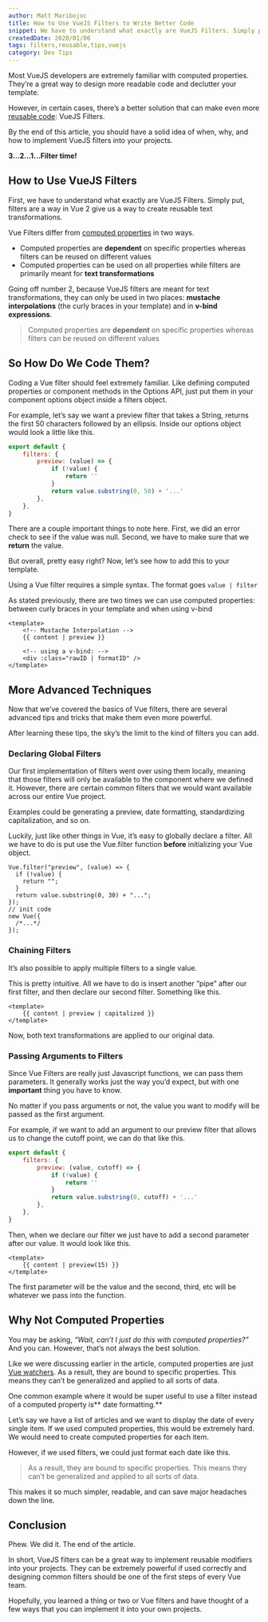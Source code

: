 ```yaml
---
author: Matt Maribojoc
title: How to Use VueJS Filters to Write Better Code
snippet: We have to understand what exactly are VueJS Filters. Simply put filters give us a way to create reusable text transformations.
createdDate: 2020/01/06
tags: filters,reusable,tips,vuejs
category: Dev Tips
---
```


Most VueJS developers are extremely familiar with computed properties. They’re a great way to design more readable code and declutter your template.

However, in certain cases, there’s a better solution that can make even more [reusable code](https://learnvue.co/2019/12/building-reusable-components-in-vuejs-tabs/): VueJS Filters.

By the end of this article, you should have a solid idea of when, why, and how to implement VueJS filters into your projects.

**3…2...1…Filter time!**

## How to Use VueJS Filters

First, we have to understand what exactly are VueJS Filters. Simply put, filters are a way in Vue 2 give us a way to create reusable text transformations.

Vue Filters differ from [computed properties](https://learnvue.co/2019/12/mastering-computed-properties-in-vuejs/) in two ways.

-   Computed properties are **dependent** on specific properties whereas filters can be reused on different values
-   Computed properties can be used on all properties while filters are primarily meant for **text transformations**

Going off number 2, because VueJS filters are meant for text transformations, they can only be used in two places: **mustache interpolations** (the curly braces in your template) and in **v-bind expressions**.

> Computed properties are **dependent** on specific properties whereas filters can be reused on different values

## So How Do We Code Them?

Coding a Vue filter should feel extremely familiar. Like defining computed properties or component methods in the Options API, just put them in your component options object inside a filters object.

For example, let’s say we want a preview filter that takes a String, returns the first 50 characters followed by an ellipsis. Inside our options object would look a little like this.

```js
export default {
    filters: {
        preview: (value) => {
            if (!value) {
                return ''
            }
            return value.substring(0, 50) + '...'
        },
    },
}
```

There are a couple important things to note here. First, we did an error check to see if the value was null. Second, we have to make sure that we **return** the value.

But overall, pretty easy right? Now, let’s see how to add this to your template.

Using a Vue filter requires a simple syntax. The format goes `value | filter`

As stated previously, there are two times we can use computed properties: between curly braces in your template and when using v-bind

```vue
<template>
    <!-- Mustache Interpolation -->
    {{ content | preview }}

    <!-- using a v-bind: -->
    <div :class="rawID | formatID" />
</template>
```

## More Advanced Techniques

Now that we’ve covered the basics of Vue filters, there are several advanced tips and tricks that make them even more powerful.

After learning these tips, the sky’s the limit to the kind of filters you can add.

### Declaring Global Filters

Our first implementation of filters went over using them locally, meaning that those filters will only be available to the component where we defined it. However, there are certain common filters that we would want available across our entire Vue project.

Examples could be generating a preview, date formatting, standardizing capitalization, and so on.

Luckily, just like other things in Vue, it’s easy to globally declare a filter. All we have to do is put use the Vue.filter function **before** initializing your Vue object.

```js{}[main.js]
Vue.filter("preview", (value) => {
  if (!value) {
    return "";
  }
  return value.substring(0, 30) + "...";
});
// init code
new Vue({
  /*...*/
});
```

### Chaining Filters

It’s also possible to apply multiple filters to a single value.

This is pretty intuitive. All we have to do is insert another “pipe” after our first filter, and then declare our second filter. Something like this.

```vue
<template>
    {{ content | preview | capitalized }}
</template>
```

Now, both text transformations are applied to our original data.

### Passing Arguments to Filters

Since Vue Filters are really just Javascript functions, we can pass them parameters. It generally works just the way you’d expect, but with one **important** thing you have to know.

No matter if you pass arguments or not, the value you want to modify will be passed as the first argument.

For example, if we want to add an argument to our preview filter that allows us to change the cutoff point, we can do that like this.

```js
export default {
    filters: {
        preview: (value, cutoff) => {
            if (!value) {
                return ''
            }
            return value.substring(0, cutoff) + '...'
        },
    },
}
```

Then, when we declare our filter we just have to add a second parameter after our value. It would look like this.

```vue
<template>
    {{ content | preview(15) }}
</template>
```

The first parameter will be the value and the second, third, etc will be whatever we pass into the function.

## Why Not Computed Properties

You may be asking, _“Wait, can’t I just do this with computed properties?”_ And you can. However, that’s not always the best solution.

Like we were discussing earlier in the article, computed properties are just [Vue watchers](https://learnvue.co/2019/12/a-simple-vue-watcher-tutorial-for-beginners/). As a result, they are bound to specific properties. This means they can’t be generalized and applied to all sorts of data.

One common example where it would be super useful to use a filter instead of a computed property is** date formatting.**

Let’s say we have a list of articles and we want to display the date of every single item. If we used computed properties, this would be extremely hard. We would need to create computed properties for each item.

However, if we used filters, we could just format each date like this.

> As a result, they are bound to specific properties. This means they can’t be generalized and applied to all sorts of data.

This makes it so much simpler, readable, and can save major headaches down the line.

## Conclusion

Phew. We did it. The end of the article.

In short, VueJS filters can be a great way to implement reusable modifiers into your projects. They can be extremely powerful if used correctly and designing common filters should be one of the first steps of every Vue team.

Hopefully, you learned a thing or two or Vue filters and have thought of a few ways that you can implement it into your own projects.
